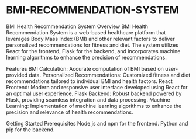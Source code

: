 # BMI-RECOMMENDATION-SYSTEM

BMI Health Recommendation System
Overview
BMI Health Recommendation System is a web-based healthcare platform that leverages Body Mass Index (BMI) and other relevant factors to deliver personalized recommendations for fitness and diet. The system utilizes React for the frontend, Flask for the backend, and incorporates machine learning algorithms to enhance the precision of recommendations.

Features
BMI Calculation: Accurate computation of BMI based on user-provided data.
Personalized Recommendations: Customized fitness and diet recommendations tailored to individual BMI and health factors.
React Frontend: Modern and responsive user interface developed using React for an optimal user experience.
Flask Backend: Robust backend powered by Flask, providing seamless integration and data processing.
Machine Learning: Implementation of machine learning algorithms to enhance the precision and relevance of health recommendations.

Getting Started
Prerequisites
Node.js and npm for the frontend.
Python and pip for the backend.
